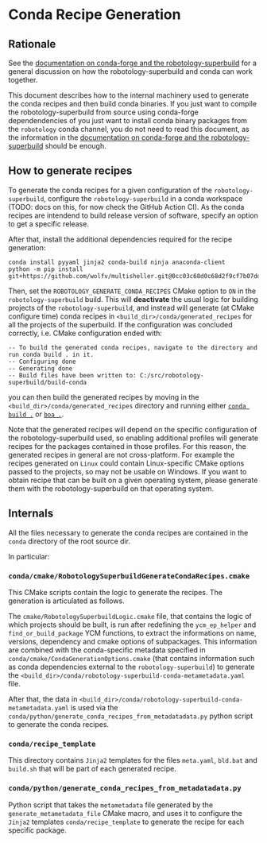 Conda Recipe Generation
=======================

## Rationale

See the [documentation on conda-forge and the robotology-superbuild](conda-forge.md) for a general discussion on how the robotology-superbuild and conda can work together. 

This document describes how to the internal machinery used to generate the conda recipes and then build conda binaries. If you just want to compile the robotology-superbuild from source using conda-forge dependendencies of you just want to install conda binary packages from the `robotology` conda channel, you do not need to read this document, as the information in the [documentation on conda-forge and the robotology-superbuild](conda-forge.md) should be enough.

## How to generate recipes

To generate the conda recipes for a given configuration of the `robotology-superbuild`, configure the `robotology-superbuild` in a conda workspace (TODO: docs on this, for now check the GitHub Action CI). As the conda recipes are intendend to build release version of software, specify an option to get a specific release.

After that, install the additional dependencies required for the recipe generation:
~~~
conda install pyyaml jinja2 conda-build ninja anaconda-client
python -m pip install git+https://github.com/wolfv/multisheller.git@0cc03c68d0c68d2f9cf7b07ddb68afa531419a6d
~~~

Then, set the `ROBOTOLOGY_GENERATE_CONDA_RECIPES` CMake option to `ON` in the `robotology-superbuild` build. This will **deactivate** the usual logic
for building projects of the `robotology-superbuild`, and instead will generate (at CMake configure time) conda recipes in `<build_dir>/conda/generated_recipes` for all the projects of the superbuild. If the configuration was concluded correctly, i.e. CMake configuration ended with:
~~~
-- To build the generated conda recipes, navigate to the directory and run conda build . in it.
-- Configuring done
-- Generating done
-- Build files have been written to: C:/src/robotology-superbuild/build-conda
~~~
you can then build the generated recipes by moving in the `<build_dir>/conda/generated_recipes` directory and running either [`conda build .`](https://github.com/conda/conda-build) or [`boa .`](https://github.com/mamba-org/boa).

Note that the generated recipes will depend on the specific configuration of the robotology-superbuild used, so enabling additional profiles will generate recipes
for the packages contained in those profiles. For this reason, the generated recipes in general are not cross-platform. For example the recipes generated on `Linux` could contain Linux-specific CMake options passed to the projects, so may not be usable on Windows.
If you want to obtain recipe that can be built on a given operating system, please generate them with the robotology-superbuild on that operating system.

## Internals

All the files necessary to generate the conda recipes are contained in the `conda` directory of the root source dir.

In particular:

### `conda/cmake/RobotologySuperbuildGenerateCondaRecipes.cmake`
This CMake scripts contain the logic to generate the recipes. The generation is articulated as follows.

The `cmake/RobotologySuperbuildLogic.cmake` file, that contains the logic of which projects should be built,
is run after redefining the `ycm_ep_helper` and `find_or_build_package` YCM functions, to extract the informations on name,
versions, dependency and cmake options of subpackages. This information are combined with the conda-specific metadata specified
in `conda/cmake/CondaGenerationOptions.cmake` (that contains information such as conda dependencies external to the `robotology-superbuild`)
to generate the `<build_dir>/conda/robotology-superbuild-conda-metametadata.yaml` file.

After that, the data in `<build_dir>/conda/robotology-superbuild-conda-metametadata.yaml` is used via the `conda/python/generate_conda_recipes_from_metadatadata.py`
python script to generate the conda recipes.

### `conda/recipe_template`

This directory contains `Jinja2` templates for the files `meta.yaml`, `bld.bat` and `build.sh` that will be part of each generated recipe.

### `conda/python/generate_conda_recipes_from_metadatadata.py`

Python script that takes the `metametadata` file generated by the `generate_metametadata_file` CMake macro, and uses it to configure the
`Jinja2` templates `conda/recipe_template` to generate the recipe for each specific package.
